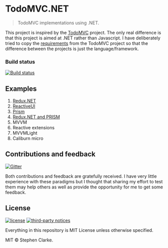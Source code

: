 # TodoMVC.NET

> TodoMVC implementations using .NET.

This project is inspired by the [TodoMVC] project. The only real difference is that this project is aimed at .NET rather than Javascript. I have deliberately tried to copy the [requirements] from the TodoMVC project so that the difference between the projects is just the language/framework.

[TodoMVC]: https://github.com/tastejs/todomvc
[requirements]: REQUIREMENTS.md

### Build status

[![Build status](https://ci.appveyor.com/api/projects/status/eqild79imnyudywt/branch/master?svg=true)](https://ci.appveyor.com/project/sclarke81/todomvc-net/branch/master)

## Examples

1. [Redux.NET](Examples/Redux.NET/README.md)
1. [ReactiveUI](Examples/ReactiveUIExample/README.md)
1. [Prism](Examples/Prism/README.md)
1. [Redux.NET and PRISM](Examples/PrismRedux.NET/README.md)
1. MVVM
1. Reactive extensions
1. MVVMLight
1. Caliburn micro

## Contributions and feedback

[![Gitter](https://badges.gitter.im/Join%20Chat.svg)](https://gitter.im/TodoMVC-NET?utm_source=badge&utm_medium=badge&utm_campaign=pr-badge)

Both contributions and feedback are gratefully received. I have very little experience with these paradigms but I thought that sharing my effort to test them may help others as well as provide the opportunity for me to get some feedback.

## License

[![license](https://img.shields.io/github/license/mashape/apistatus.svg)](LICENSE)
[![third-party notices](https://img.shields.io/badge/notices-third--party-blue.svg)](THIRD-PARTY-NOTICES.md)

Everything in this repository is MIT License unless otherwise specified.

MIT © Stephen Clarke.
